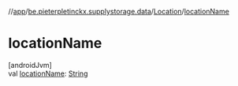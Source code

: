 //[app](../../../index.md)/[be.pieterpletinckx.supplystorage.data](../index.md)/[Location](index.md)/[locationName](location-name.md)

# locationName

[androidJvm]\
val [locationName](location-name.md): [String](https://kotlinlang.org/api/latest/jvm/stdlib/kotlin/-string/index.html)
